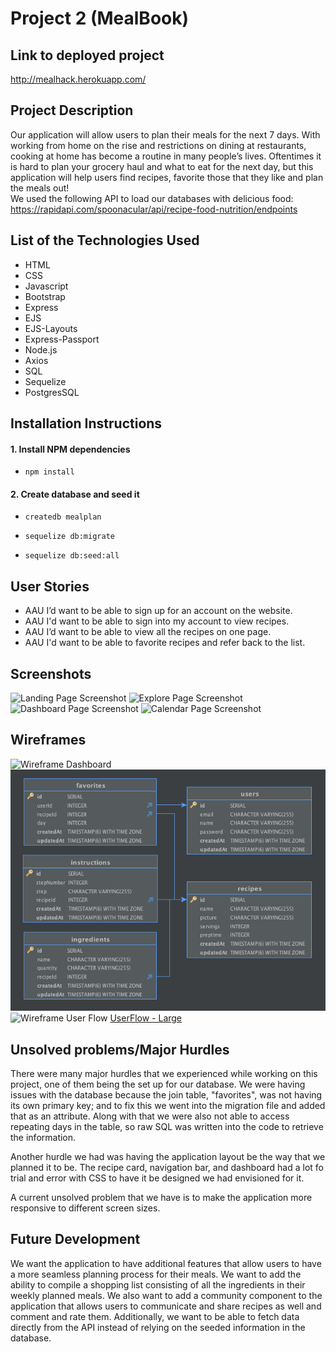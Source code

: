 # Project 2 (MealBook)

## Link to deployed project
http://mealhack.herokuapp.com/

## Project Description
Our application will allow users to plan their meals for the next 7 days. With working from home on the rise and restrictions on dining at restaurants, cooking at home has become a routine in many people’s lives. Oftentimes it is hard to plan your grocery haul and what to eat for the next day, but this application will help users find recipes, favorite those that they like and plan the meals out!  
We used the following API to load our databases with delicious food: https://rapidapi.com/spoonacular/api/recipe-food-nutrition/endpoints

## List of the Technologies Used
* HTML
* CSS
* Javascript
* Bootstrap
* Express
* EJS
* EJS-Layouts
* Express-Passport
* Node.js
* Axios
* SQL
* Sequelize
* PostgresSQL

## Installation Instructions
#### 1. Install NPM dependencies

- `npm install`

#### 2. Create database and seed it
- `createdb mealplan`

- `sequelize db:migrate`

- `sequelize db:seed:all`

## User Stories

* AAU I’d want to be able to sign up for an account on the website.
* AAU I'd want to be able to sign into my account to view recipes.
* AAU I’d want to be able to view all the recipes on one page.
* AAU I'd want to be able to favorite recipes and refer back to the list.

## Screenshots

![Landing Page Screenshot](/public/img/landing.png)
![Explore Page Screenshot](/public/img/explore.png)
![Dashboard Page Screenshot](/public/img/dashboard.png)
![Calendar Page Screenshot](/public/img/calendar.png)
 
## Wireframes

![Wireframe Dashboard](/public/img/wireframeDashboard.png)
![Wireframe Database](/public/img/wireframeDatabase.png)
![Wireframe User Flow](/public/img/wireframeUserFlow.png)
[UserFlow - Large](https://drive.google.com/file/d/15T7mIUySI98h_MO3xABhITxptgTHwOvn/view?usp=sharing)


## Unsolved problems/Major Hurdles

There were many major hurdles that we experienced while working on this project, one of them being the set up for our database. We were having issues with the database because the join table, "favorites", was not having its own primary key; and to fix this we went into the migration file and added that as an attribute. Along with that we were also not able to access repeating days in the table, so raw SQL was written into the code to retrieve the information.

Another hurdle we had was having the application layout be the way that we planned it to be. The recipe card, navigation bar, and dashboard had a lot fo trial and error with CSS to have it be designed we had envisioned for it. 

A current unsolved problem that we have is to make the application more responsive to different screen sizes. 

## Future Development

We want the application to have additional features that allow users to have a more seamless planning process for their meals. We want to add the ability to compile a shopping list consisting of all the ingredients in their weekly planned meals. We also want to add a community component to the application that allows users to communicate and share recipes as well and comment and rate them. Additionally, we want to be able to fetch data directly from the API instead of relying on the seeded information in the database.

